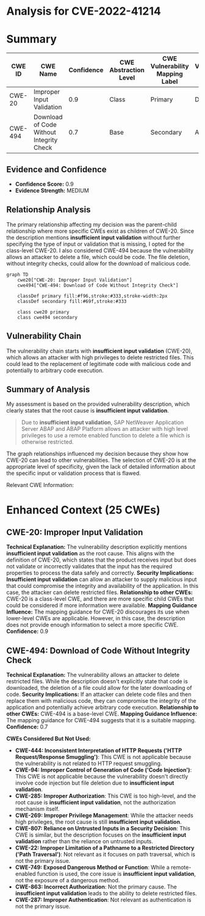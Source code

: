 # Analysis for CVE-2022-41214

# Summary
| CWE ID | CWE Name | Confidence | CWE Abstraction Level | CWE Vulnerability Mapping Label | CWE-Vulnerability Mapping Notes |
|---|---|---|---|---|---|
| CWE-20 | Improper Input Validation | 0.9 | Class | Primary | Discouraged |
| CWE-494 | Download of Code Without Integrity Check | 0.7 | Base | Secondary | Allowed |

## Evidence and Confidence

*   **Confidence Score:** 0.9
*   **Evidence Strength:** MEDIUM

## Relationship Analysis
The primary relationship affecting my decision was the parent-child relationship where more specific CWEs exist as children of CWE-20. Since the description mentions **insufficient input validation** without further specifying the type of input or validation that is missing, I opted for the class-level CWE-20.
I also considered CWE-494 because the vulnerability allows an attacker to delete a file, which could be code. The file deletion, without integrity checks, could allow for the download of malicious code.

```mermaid
graph TD
    cwe20["CWE-20: Improper Input Validation"]
    cwe494["CWE-494: Download of Code Without Integrity Check"]

    classDef primary fill:#f96,stroke:#333,stroke-width:2px
    classDef secondary fill:#69f,stroke:#333
    
    class cwe20 primary
    class cwe494 secondary
```

## Vulnerability Chain
The vulnerability chain starts with **insufficient input validation** (CWE-20), which allows an attacker with high privileges to delete restricted files. This could lead to the replacement of legitimate code with malicious code and potentially to arbitrary code execution.

## Summary of Analysis
My assessment is based on the provided vulnerability description, which clearly states that the root cause is **insufficient input validation**.

> Due to **insufficient input validation**, SAP NetWeaver Application Server ABAP and ABAP Platform allows an attacker with high level privileges to use a remote enabled function to delete a file which is otherwise restricted.

The graph relationships influenced my decision because they show how CWE-20 can lead to other vulnerabilities. The selection of CWE-20 is at the appropriate level of specificity, given the lack of detailed information about the specific input or validation process that is flawed.

Relevant CWE Information:

# Enhanced Context (25 CWEs)

## CWE-20: Improper Input Validation
**Technical Explanation:** The vulnerability description explicitly mentions **insufficient input validation** as the root cause. This aligns with the definition of CWE-20, which states that the product receives input but does not validate or incorrectly validates that the input has the required properties to process the data safely and correctly.
**Security Implications:** **Insufficient input validation** can allow an attacker to supply malicious input that could compromise the integrity and availability of the application. In this case, the attacker can delete restricted files.
**Relationship to other CWEs:** CWE-20 is a class-level CWE, and there are more specific child CWEs that could be considered if more information were available.
**Mapping Guidance Influence:** The mapping guidance for CWE-20 discourages its use when lower-level CWEs are applicable. However, in this case, the description does not provide enough information to select a more specific CWE.
**Confidence:** 0.9

## CWE-494: Download of Code Without Integrity Check
**Technical Explanation:** The vulnerability allows an attacker to delete restricted files. While the description doesn't explicitly state that code is downloaded, the deletion of a file could allow for the later downloading of code.
**Security Implications:** If an attacker can delete code files and then replace them with malicious code, they can compromise the integrity of the application and potentially achieve arbitrary code execution.
**Relationship to other CWEs:** CWE-494 is a base-level CWE.
**Mapping Guidance Influence:** The mapping guidance for CWE-494 suggests that it is a suitable mapping.
**Confidence:** 0.7

**CWEs Considered But Not Used:**

*   **CWE-444: Inconsistent Interpretation of HTTP Requests ('HTTP Request/Response Smuggling')**: This CWE is not applicable because the vulnerability is not related to HTTP request smuggling.
*   **CWE-94: Improper Control of Generation of Code ('Code Injection')**: This CWE is not applicable because the vulnerability doesn't directly involve code injection but file deletion due to **insufficient input validation**.
*   **CWE-285: Improper Authorization**: This CWE is too high-level, and the root cause is **insufficient input validation**, not the authorization mechanism itself.
*   **CWE-269: Improper Privilege Management**: While the attacker needs high privileges, the root cause is still **insufficient input validation**.
*   **CWE-807: Reliance on Untrusted Inputs in a Security Decision**: This CWE is similar, but the description focuses on the **insufficient input validation** rather than the reliance on untrusted inputs.
*   **CWE-22: Improper Limitation of a Pathname to a Restricted Directory ('Path Traversal')**: Not relevant as it focuses on path traversal, which is not the primary issue.
*   **CWE-749: Exposed Dangerous Method or Function**: While a remote-enabled function is used, the core issue is **insufficient input validation**, not the exposure of a dangerous method.
*   **CWE-863: Incorrect Authorization**: Not the primary cause. The **insufficient input validation** leads to the ability to delete restricted files.
*   **CWE-287: Improper Authentication**: Not relevant as authentication is not the primary issue.